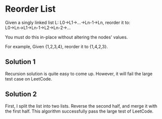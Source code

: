 # Reorder List

Given a singly linked list L: L0→L1→…→Ln-1→Ln,
reorder it to: L0→Ln→L1→Ln-1→L2→Ln-2→...

You must do this in-place without altering the nodes' values.

For example,
Given {1,2,3,4}, reorder it to {1,4,2,3}.

## Solution 1

Recursion solution is quite easy to come up. However, it will fail the
large test case on LeetCode.

## Solution 2

First, I split the list into two lists. Reverse the second half, and
merge it with the first half. This algorithm successfully pass the
large test of LeetCode.
